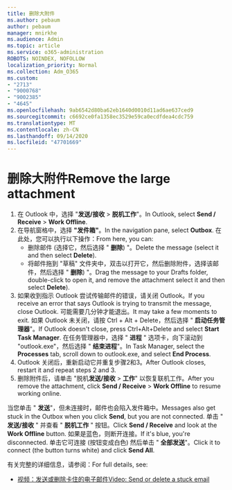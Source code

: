```yaml
---
title: 删除大附件
ms.author: pebaum
author: pebaum
manager: mnirkhe
ms.audience: Admin
ms.topic: article
ms.service: o365-administration
ROBOTS: NOINDEX, NOFOLLOW
localization_priority: Normal
ms.collection: Adm_O365
ms.custom:
- "2713"
- "9000768"
- "9002385"
- "4645"
ms.openlocfilehash: 9ab6542d80ba62eb1640d0010d11ad6ae637ced9
ms.sourcegitcommit: c6692ce0fa1358ec3529e59ca0ecdfdea4cdc759
ms.translationtype: MT
ms.contentlocale: zh-CN
ms.lasthandoff: 09/14/2020
ms.locfileid: "47701669"
---
```

# <a name="remove-the-large-attachment"></a><span data-ttu-id="0407b-102">删除大附件</span><span class="sxs-lookup"><span data-stu-id="0407b-102">Remove the large attachment</span></span>

1. <span data-ttu-id="0407b-103">在 Outlook 中，选择 "**发送/接收**  >  **脱机工作**"。</span><span class="sxs-lookup"><span data-stu-id="0407b-103">In Outlook, select **Send / Receive** > **Work Offline**.</span></span> 
2. <span data-ttu-id="0407b-104">在导航窗格中，选择 **"发件箱"**。</span><span class="sxs-lookup"><span data-stu-id="0407b-104">In the navigation pane, select **Outbox**.</span></span> <span data-ttu-id="0407b-105">在此处，您可以执行以下操作：</span><span class="sxs-lookup"><span data-stu-id="0407b-105">From here, you can:</span></span> 
    - <span data-ttu-id="0407b-106">删除邮件 (选择它，然后选择 " **删除**) "。</span><span class="sxs-lookup"><span data-stu-id="0407b-106">Delete the message (select it and then select **Delete**).</span></span>
    - <span data-ttu-id="0407b-107">将邮件拖到 "草稿" 文件夹中，双击以打开它，然后删除附件，选择该邮件，然后选择 " **删除**) "。</span><span class="sxs-lookup"><span data-stu-id="0407b-107">Drag the message to your Drafts folder, double-click to open it, and remove the attachment select it and then select **Delete**).</span></span>
3. <span data-ttu-id="0407b-108">如果收到指示 Outlook 尝试传输邮件的错误，请关闭 Outlook。</span><span class="sxs-lookup"><span data-stu-id="0407b-108">If you receive an error that says Outlook is trying to transmit the message, close Outlook.</span></span> <span data-ttu-id="0407b-109">可能需要几分钟才能退出。</span><span class="sxs-lookup"><span data-stu-id="0407b-109">It may take a few moments to exit.</span></span> <span data-ttu-id="0407b-110">如果 Outlook 未关闭，请按 Ctrl + Alt + Delete，然后选择 " **启动任务管理器**"。</span><span class="sxs-lookup"><span data-stu-id="0407b-110">If Outlook doesn't close, press Ctrl+Alt+Delete and select **Start Task Manager**.</span></span> <span data-ttu-id="0407b-111">在任务管理器中，选择 " **进程** " 选项卡，向下滚动到 "outlook.exe"，然后选择 " **结束进程**"。</span><span class="sxs-lookup"><span data-stu-id="0407b-111">In Task Manager, select the **Processes** tab, scroll down to outlook.exe, and select **End Process**.</span></span>
4. <span data-ttu-id="0407b-112">Outlook 关闭后，重新启动它并重复步骤2和3。</span><span class="sxs-lookup"><span data-stu-id="0407b-112">After Outlook closes, restart it and repeat steps 2 and 3.</span></span> 
5. <span data-ttu-id="0407b-113">删除附件后，请单击 "脱机**发送/接收**  >  **工作**" 以恢复联机工作。</span><span class="sxs-lookup"><span data-stu-id="0407b-113">After you remove the attachment, click **Send / Receive** > **Work Offline** to resume working online.</span></span> 

<span data-ttu-id="0407b-114">当您单击 " **发送**"，但未连接时，邮件也会陷入发件箱中。</span><span class="sxs-lookup"><span data-stu-id="0407b-114">Messages also get stuck in the Outbox when you click **Send**, but you are not connected.</span></span> <span data-ttu-id="0407b-115">单击 " **发送/接收** " 并查看 " **脱机工作** " 按钮。</span><span class="sxs-lookup"><span data-stu-id="0407b-115">Click **Send / Receive** and look at the **Work Offline** button.</span></span> <span data-ttu-id="0407b-116">如果是蓝色，则断开连接。</span><span class="sxs-lookup"><span data-stu-id="0407b-116">If it's blue, you're disconnected.</span></span> <span data-ttu-id="0407b-117">单击它可连接 (按钮变成白色) 然后单击 " **全部发送**"。</span><span class="sxs-lookup"><span data-stu-id="0407b-117">Click it to connect (the button turns white) and click **Send All**.</span></span>
 
 <span data-ttu-id="0407b-118">有关完整的详细信息，请参阅：</span><span class="sxs-lookup"><span data-stu-id="0407b-118">For full details, see:</span></span>
- [<span data-ttu-id="0407b-119">视频：发送或删除卡住的电子邮件</span><span class="sxs-lookup"><span data-stu-id="0407b-119">Video: Send or delete a stuck email</span></span>](https://support.office.com/article/Video-Send-or-delete-an-email-stuck-in-your-outbox-26d5d34a-4e5f-444a-a9e8-44db04a94dec) 
